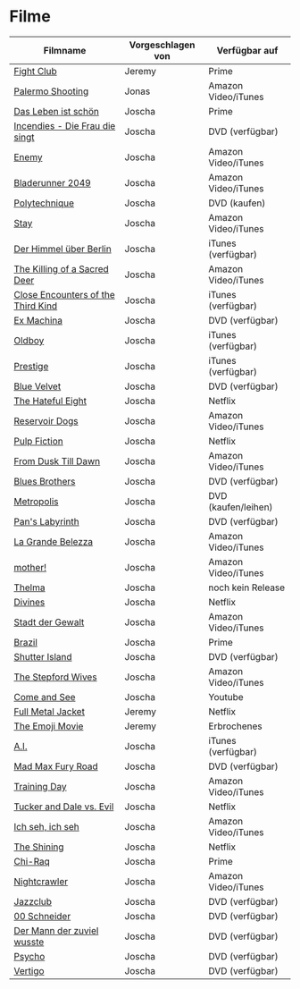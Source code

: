 # Filme


|Filmname                                                                   |Vorgeschlagen von|Verfügbar auf       |
|---------------------------------------------------------------------------|-----------------|--------------------|
|[Fight Club](https://www.imdb.com/title/tt0137523)                         |Jeremy           |Prime               |
|[Palermo Shooting](https://www.imdb.com/title/tt1008017/)                  |Jonas            |Amazon Video/iTunes |
|[Das Leben ist schön](https://www.imdb.com/title/tt0118799/)               |Joscha           |Prime               |
|[Incendies - Die Frau die singt](https://www.imdb.com/title/tt1255953/)    |Joscha           |DVD (verfügbar)     |
|[Enemy](https://www.imdb.com/title/tt2316411/)                             |Joscha           |Amazon Video/iTunes |
|[Bladerunner 2049](https://www.imdb.com/title/tt1856101/)                  |Joscha           |Amazon Video/iTunes |
|[Polytechnique](https://www.imdb.com/title/tt1194238/)                     |Joscha           |DVD (kaufen)        |
|[Stay](https://www.imdb.com/title/tt0371257/)                              |Joscha           |Amazon Video/iTunes |
|[Der Himmel über Berlin](https://www.imdb.com/title/tt0093191/)            |Joscha           |iTunes (verfügbar)  |
|[The Killing of a Sacred Deer](https://www.imdb.com/title/tt5715874/)      |Joscha           |Amazon Video/iTunes |
|[Close Encounters of the Third Kind](https://www.imdb.com/title/tt0075860/)|Joscha           |iTunes (verfügbar)  |
|[Ex Machina](https://www.imdb.com/title/tt0470752/)                        |Joscha           |DVD (verfügbar)     |
|[Oldboy](https://www.imdb.com/title/tt0364569/)                            |Joscha           |iTunes (verfügbar)  |
|[Prestige](https://www.imdb.com/title/tt0482571/)                          |Joscha           |iTunes (verfügbar)  |
|[Blue Velvet](https://www.imdb.com/title/tt0090756/)                       |Joscha           |DVD (verfügbar)     |
|[The Hateful Eight](https://www.imdb.com/title/tt3460252/)                 |Joscha           |Netflix             |
|[Reservoir Dogs](https://www.imdb.com/title/tt0105236/)                    |Joscha           |Amazon Video/iTunes |
|[Pulp Fiction](https://www.imdb.com/title/tt0110912/)                      |Joscha           |Netflix             |
|[From Dusk Till Dawn](https://www.imdb.com/title/tt0116367/)               |Joscha           |Amazon Video/iTunes |
|[Blues Brothers](https://www.imdb.com/title/tt0080455/)                    |Joscha           |DVD (verfügbar)     |
|[Metropolis](https://www.imdb.com/title/tt0017136/)                        |Joscha           |DVD (kaufen/leihen) |
|[Pan's Labyrinth](https://www.imdb.com/title/tt0457430/)                   |Joscha           |DVD (verfügbar)     |
|[La Grande Belezza](https://www.imdb.com/title/tt2358891/)                 |Joscha           |Amazon Video/iTunes |
|[mother!](https://www.imdb.com/title/tt5109784/)                           |Joscha           |Amazon Video/iTunes |
|[Thelma](https://www.imdb.com/title/tt6304046/)                            |Joscha           |noch kein Release   |
|[Divines](https://www.imdb.com/title/tt4730986/)                           |Joscha           |Netflix             |
|[Stadt der Gewalt](https://www.imdb.com/title/tt1075419/)                  |Joscha           |Amazon Video/iTunes |
|[Brazil](https://www.imdb.com/title/tt0088846/)                            |Joscha           |Prime               |
|[Shutter Island](https://www.imdb.com/title/tt1130884/)                    |Joscha           |DVD (verfügbar)     |
|[The Stepford Wives](https://www.imdb.com/title/tt0327162/)                |Joscha           |Amazon Video/iTunes |
|[Come and See](https://www.imdb.com/title/tt0091251/)                      |Joscha           |Youtube             |
|[Full Metal Jacket](https://www.imdb.com/title/tt0093058/)                 |Jeremy           |Netflix             |
|[The Emoji Movie](https://www.imdb.com/title/tt4877122/)                   |Jeremy           |Erbrochenes         |
|[A.I.](https://www.imdb.com/title/tt0212720/)                              |Joscha           |iTunes (verfügbar)  |
|[Mad Max Fury Road](https://www.imdb.com/title/tt1392190/)                 |Joscha           |DVD (verfügbar)     |
|[Training Day](https://www.imdb.com/title/tt0139654/)                      |Joscha           |Amazon Video/iTunes |
|[Tucker and Dale vs. Evil](https://www.imdb.com/title/tt1465522/)          |Joscha           |Netflix             |
|[Ich seh, ich seh](https://www.imdb.com/title/tt3086442/)                  |Joscha           |Amazon Video/iTunes |
|[The Shining](https://www.imdb.com/title/tt0081505/)                       |Joscha           |Netflix             |
|[Chi-Raq](https://www.imdb.com/title/tt4594834/)                           |Joscha           |Prime               |
|[Nightcrawler](https://www.imdb.com/title/tt4594834/)                      |Joscha           |Amazon Video/iTunes |
|[Jazzclub](https://www.imdb.com/title/tt0388458/)                          |Joscha           |DVD (verfügbar)     |
|[00 Schneider](https://www.imdb.com/title/tt0109000/)                      |Joscha           |DVD (verfügbar)     |
|[Der Mann der zuviel wusste](https://www.imdb.com/title/tt0049470/)        |Joscha           |DVD (verfügbar)     |
|[Psycho](https://www.imdb.com/title/tt0054215/)                            |Joscha           |DVD (verfügbar)     |
|[Vertigo](https://www.imdb.com/title/tt0052357/)                           |Joscha           |DVD (verfügbar)     |
